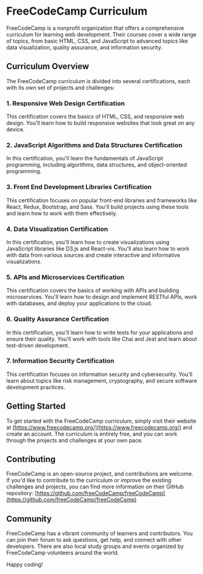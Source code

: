 # FreeCodeCamp Curriculum

FreeCodeCamp is a nonprofit organization that offers a comprehensive curriculum for learning web development. Their courses cover a wide range of topics, from basic HTML, CSS, and JavaScript to advanced topics like data visualization, quality assurance, and information security.

## Curriculum Overview

The FreeCodeCamp curriculum is divided into several certifications, each with its own set of projects and challenges:

### 1. Responsive Web Design Certification

This certification covers the basics of HTML, CSS, and responsive web design. You'll learn how to build responsive websites that look great on any device.

### 2. JavaScript Algorithms and Data Structures Certification

In this certification, you'll learn the fundamentals of JavaScript programming, including algorithms, data structures, and object-oriented programming.

### 3. Front End Development Libraries Certification

This certification focuses on popular front-end libraries and frameworks like React, Redux, Bootstrap, and Sass. You'll build projects using these tools and learn how to work with them effectively.

### 4. Data Visualization Certification

In this certification, you'll learn how to create visualizations using JavaScript libraries like D3.js and React-vis. You'll also learn how to work with data from various sources and create interactive and informative visualizations.

### 5. APIs and Microservices Certification

This certification covers the basics of working with APIs and building microservices. You'll learn how to design and implement RESTful APIs, work with databases, and deploy your applications to the cloud.

### 6. Quality Assurance Certification

In this certification, you'll learn how to write tests for your applications and ensure their quality. You'll work with tools like Chai and Jest and learn about test-driven development.

### 7. Information Security Certification

This certification focuses on information security and cybersecurity. You'll learn about topics like risk management, cryptography, and secure software development practices.

## Getting Started

To get started with the FreeCodeCamp curriculum, simply visit their website at [https://www.freecodecamp.org/](https://www.freecodecamp.org/) and create an account. The curriculum is entirely free, and you can work through the projects and challenges at your own pace.

## Contributing

FreeCodeCamp is an open-source project, and contributions are welcome. If you'd like to contribute to the curriculum or improve the existing challenges and projects, you can find more information on their GitHub repository: [https://github.com/freeCodeCamp/freeCodeCamp](https://github.com/freeCodeCamp/freeCodeCamp)

## Community

FreeCodeCamp has a vibrant community of learners and contributors. You can join their forum to ask questions, get help, and connect with other developers. There are also local study groups and events organized by FreeCodeCamp volunteers around the world.

Happy coding!

```

```
